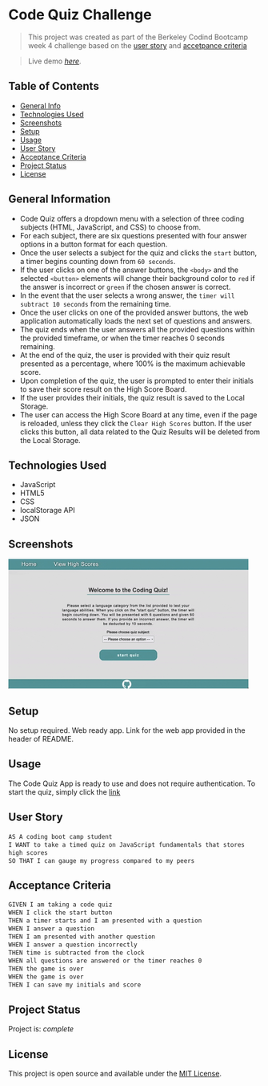 # Code Quiz Challenge
> This project was created as part of the Berkeley Codind Bootcamp week 4 challenge based on the [user story](#user-story) and [accetpance criteria](#acceptance-criteria)

> Live demo [_here_](https://userolena.github.io/code-quiz-challenge-module-4/). 


## Table of Contents
* [General Info](#general-information)
* [Technologies Used](#technologies-used)
* [Screenshots](#screenshots)
* [Setup](#setup)
* [Usage](#usage)
* [User Story](#user-story)
* [Acceptance Criteria](#acceptance-criteria)
* [Project Status](#project-status)
* [License](#MIT)


## General Information
- Code Quiz offers a dropdown menu with a selection of three coding subjects (HTML, JavaScript, and CSS) to choose from.
- For each subject, there are six questions presented with four answer options in a button format for each question.
- Once the user selects a subject for the quiz and clicks the `start` button, a timer begins counting down from `60 seconds`.
- If the user clicks on one of the answer buttons, the `<body>` and the selected `<button>` elements will change their background color to `red` if the answer is incorrect or `green` if the chosen answer is correct.
- In the event that the user selects a wrong answer, the `timer will subtract 10 seconds` from the remaining time.
- Once the user clicks on one of the provided answer buttons, the web application automatically loads the next set of questions and answers.
- The quiz ends when the user answers all the provided questions within the provided timeframe, or when the timer reaches 0 seconds remaining.
- At the end of the quiz, the user is provided with their quiz result presented as a percentage, where 100% is the maximum achievable score.
- Upon completion of the quiz, the user is prompted to enter their initials to save their score result on the High Score Board.
- If the user provides their initials, the quiz result is saved to the Local Storage.
- The user can access the High Score Board at any time, even if the page is reloaded, unless they click the `Clear High Scores` button. If the user clicks this button, all data related to the Quiz Results will be deleted from the Local Storage.


## Technologies Used
- JavaScript
- HTML5
- CSS
- localStorage API
- JSON


## Screenshots
![Example screenshot](./assets/img/demo.gif)


## Setup
No setup required. Web ready app. Link for the web app provided in the header of README.


## Usage
The Code Quiz App is ready to use and does not require authentication. To start the quiz, simply click the [link](https://userolena.github.io/code-quiz-challenge-module-4/)


## User Story
```
AS A coding boot camp student
I WANT to take a timed quiz on JavaScript fundamentals that stores high scores
SO THAT I can gauge my progress compared to my peers
```


## Acceptance Criteria
```
GIVEN I am taking a code quiz
WHEN I click the start button
THEN a timer starts and I am presented with a question
WHEN I answer a question
THEN I am presented with another question
WHEN I answer a question incorrectly
THEN time is subtracted from the clock
WHEN all questions are answered or the timer reaches 0
THEN the game is over
WHEN the game is over
THEN I can save my initials and score
```


## Project Status
Project is: _complete_


## License
This project is open source and available under the [MIT License]().
